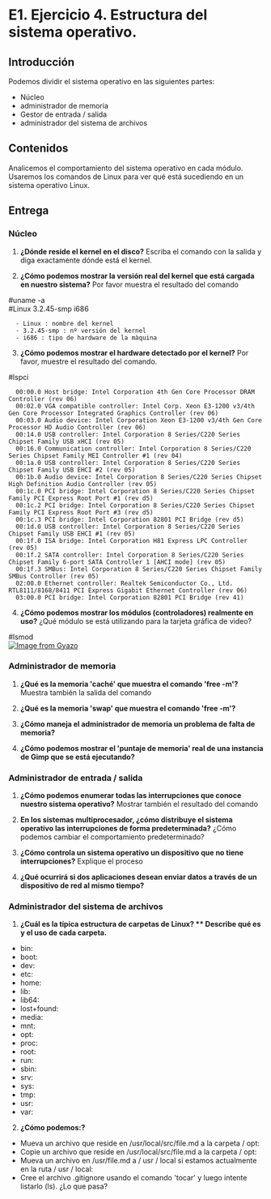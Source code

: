 # E1. Ejercicio 4. Estructura del sistema operativo.

## Introducción

Podemos dividir el sistema operativo en las siguientes partes:
- Núcleo
- administrador de memoria
- Gestor de entrada / salida
- administrador del sistema de archivos

## Contenidos

Analicemos el comportamiento del sistema operativo en cada módulo. Usaremos los comandos de Linux para ver qué está sucediendo en un sistema operativo Linux.

## Entrega

### Núcleo

1. **¿Dónde reside el kernel en el disco?** Escriba el comando con la salida y diga exactamente dónde está el kernel.

  

2. **¿Cómo podemos mostrar la versión real del kernel que está cargada en nuestro sistema?** Por favor muestra el resultado del comando

#uname -a  
  #Linux 3.2.45-smp i686  
    
      - Linux : nombre del kernel  
      - 3.2.45-smp : nº versión del kernel  
      - i686 : tipo de hardware de la màquina  

3. **¿Cómo podemos mostrar el hardware detectado por el kernel?** Por favor, muestre el resultado del comando.

  #lspci  
    
      00:00.0 Host bridge: Intel Corporation 4th Gen Core Processor DRAM Controller (rev 06)  
      00:02.0 VGA compatible controller: Intel Corp. Xeon E3-1200 v3/4th Gen Core Processor Integrated Graphics Controller (rev 06)  
      00:03.0 Audio device: Intel Corporation Xeon E3-1200 v3/4th Gen Core Processor HD Audio Controller (rev 06)  
      00:14.0 USB controller: Intel Corporation 8 Series/C220 Series Chipset Family USB xHCI (rev 05)  
      00:16.0 Communication controller: Intel Corporation 8 Series/C220 Series Chipset Family MEI Controller #1 (rev 04)  
      00:1a.0 USB controller: Intel Corporation 8 Series/C220 Series Chipset Family USB EHCI #2 (rev 05)  
      00:1b.0 Audio device: Intel Corporation 8 Series/C220 Series Chipset High Definition Audio Controller (rev 05)  
      00:1c.0 PCI bridge: Intel Corporation 8 Series/C220 Series Chipset Family PCI Express Root Port #1 (rev d5)  
      00:1c.2 PCI bridge: Intel Corporation 8 Series/C220 Series Chipset Family PCI Express Root Port #3 (rev d5)  
      00:1c.3 PCI bridge: Intel Corporation 82801 PCI Bridge (rev d5)  
      00:1d.0 USB controller: Intel Corporation 8 Series/C220 Series Chipset Family USB EHCI #1 (rev 05)  
      00:1f.0 ISA bridge: Intel Corporation H81 Express LPC Controller (rev 05)  
      00:1f.2 SATA controller: Intel Corporation 8 Series/C220 Series Chipset Family 6-port SATA Controller 1 [AHCI mode] (rev 05)  
      00:1f.3 SMBus: Intel Corporation 8 Series/C220 Series Chipset Family SMBus Controller (rev 05)  
      02:00.0 Ethernet controller: Realtek Semiconductor Co., Ltd. RTL8111/8168/8411 PCI Express Gigabit Ethernet Controller (rev 06)  
      03:00.0 PCI bridge: Intel Corporation 82801 PCI Bridge (rev 41)

4. **¿Cómo podemos mostrar los módulos (controladores) realmente en uso?** ¿Qué módulo se está utilizando para la tarjeta gráfica de video?  

#lsmod   
[![Image from Gyazo](https://thumb.gyazo.com/thumb/200/eyJ0eXAiOiJKV1QiLCJhbGciOiJIUzI1NiJ9.eyJpbWciOiJfMTI3N2UwMTk0NmJlOTUzMzg1OWUxNWY2MjcxOWNkMjAifQ.2cI-CwKkMLKsf6qXoqppazE7kbMiug7Bc74PZuGO17Y-png.jpg)](https://gyazo.com/8517d4f5a9243d26002d3cabd483ff54)
  
### Administrador de memoria

1. **¿Qué es la memoria 'caché' que muestra el comando 'free -m'?** Muestra también la salida del comando


2. **¿Qué es la memoria 'swap' que muestra el comando 'free -m'?**


3. **¿Cómo maneja el administrador de memoria un problema de falta de memoria?**


4. **¿Cómo podemos mostrar el 'puntaje de memoria' real de una instancia de Gimp que se está ejecutando?**



### Administrador de entrada / salida

1. **¿Cómo podemos enumerar todas las interrupciones que conoce nuestro sistema operativo?** Mostrar también el resultado del comando


2. **En los sistemas multiprocesador, ¿cómo distribuye el sistema operativo las interrupciones de forma predeterminada?** ¿Cómo podemos cambiar el comportamiento predeterminado?


3. **¿Cómo controla un sistema operativo un dispositivo que no tiene interrupciones?** Explique el proceso


4. **¿Qué ocurrirá si dos aplicaciones desean enviar datos a través de un dispositivo de red al mismo tiempo?**



### Administrador del sistema de archivos

1. **¿Cuál es la típica estructura de carpetas de Linux? ** Describe qué es y el uso de cada carpeta.**
- bin:  
- boot:  
- dev:  
- etc:  
- home:
- lib:  
- lib64:
- lost+found:
- media:
- mnt:
- opt:
- proc:
- root:
- run:
- sbin:
- srv:
- sys:
- tmp:
- usr:
- var:

2. **¿Cómo podemos:?**
- Mueva un archivo que reside en /usr/local/src/file.md a la carpeta / opt:
- Copie un archivo que reside en /usr/local/src/file.md a la carpeta / opt:
- Mueva un archivo en /usr/file.md a / usr / local si estamos actualmente en la ruta / usr / local:
- Cree el archivo .gitignore usando el comando 'tocar' y luego intente listarlo (ls). ¿Lo que pasa?
